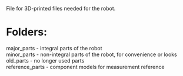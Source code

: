 File for 3D-printed files needed for the robot.

# Folders:
major_parts - integral parts of the robot  
minor_parts - non-integral parts of the robot, for convenience or looks  
old_parts - no longer used parts  
reference_parts - component models for measurement reference  
